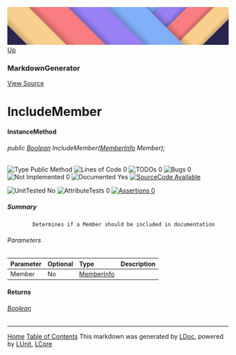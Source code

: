 ![](../Content/LDoc-banner-small.png "")
[Up](MarkdownGenerator.md)
### MarkdownGenerator
[View Source](../Markdown/MarkdownGenerator.cs)
# IncludeMember
#### InstanceMethod
###### public <a href="https://msdn.microsoft.com/en-us/library/system.boolean.aspx" alt="" target="_blank">Boolean</a> IncludeMember(<a href="https://msdn.microsoft.com/en-us/library/system.reflection.memberinfo.aspx" alt="" target="_blank">MemberInfo</a> Member);

![Type Public Method](http://b.repl.ca/v1/Type-Public%20Method-blue.png "") ![Lines of Code 0](http://b.repl.ca/v1/Lines%20of%20Code-0-blue.png "") ![TODOs 0](http://b.repl.ca/v1/TODOs-0-green.png "") ![Bugs 0](http://b.repl.ca/v1/Bugs-0-green.png "") ![Not Implemented 0](http://b.repl.ca/v1/Not%20Implemented-0-green.png "") ![Documented Yes](http://b.repl.ca/v1/Documented-Yes-brightgreen.png "") [![SourceCode Available](http://b.repl.ca/v1/SourceCode-Available-brightgreen.png "")](../Markdown/MarkdownGenerator.cs#L845)

![UnitTested No](http://b.repl.ca/v1/UnitTested-No-lightgrey.png "") ![AttributeTests 0](http://b.repl.ca/v1/AttributeTests-0-lightgrey.png "") [![Assertions 0](http://b.repl.ca/v1/Assertions-0-lightgrey.png "")](../Markdown/MarkdownGenerator.cs)
##### Summary

            Determines if a Member should be included in documentation
            
###### Parameters

Parameter | Optional | Type | Description
:---  | :---  | :---  | :--- 
Member | No | <a href="https://msdn.microsoft.com/en-us/library/system.reflection.memberinfo.aspx" alt="" target="_blank">MemberInfo</a> | 

#### Returns
###### <a href="https://msdn.microsoft.com/en-us/library/system.boolean.aspx" alt="" target="_blank">Boolean</a>


---
[Home](../../README.md) [Table of Contents](../../TableOfContents.md)
This markdown was generated by [LDoc](https://github.com/CodeSingularity/LDoc), powered by [LUnit](https://github.com/CodeSingularity/LUnit), [LCore](https://github.com/CodeSingularity/LCore)
